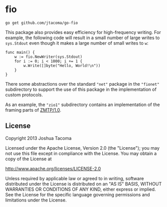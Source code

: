 fio
===

    go get github.com/jtacoma/go-fio

This package also provides easy efficiency for high-frequency writing.  For example, the following code will result in a small number of large writes to `sys.Stdout` even though it makes a large number of small writes to `w`:

    func main() {
        w := fio.NewWriter(sys.Stdout)
        for i := 0; i < 1000; i += 1 {
            w.Write([]byte("Hello, World!\n"))
        }
    }

There some abstractions over the standard `"net"` package in the `"fionet"` subdirectory to support the use of this package in the implementation of custom protocols.

As an example, the `"zio1"` subdirectory contains an implementation of the framing parts of [ZMTP/1.0](http://rfc.zeromq.org/spec:13).

License
-------

Copyright 2013 Joshua Tacoma

Licensed under the Apache License, Version 2.0 (the "License");
you may not use this file except in compliance with the License.
You may obtain a copy of the License at

  http://www.apache.org/licenses/LICENSE-2.0

Unless required by applicable law or agreed to in writing, software
distributed under the License is distributed on an "AS IS" BASIS,
WITHOUT WARRANTIES OR CONDITIONS OF ANY KIND, either express or implied.
See the License for the specific language governing permissions and
limitations under the License.
